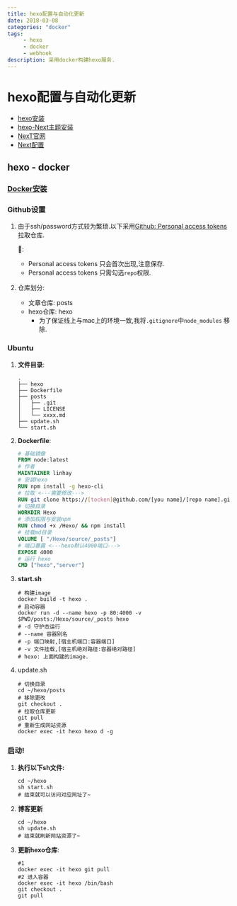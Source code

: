 ```yaml
---
title: hexo配置与自动化更新
date: 2018-03-08 
categories: "docker"
tags: 
     - hexo
     - docker
     - webhook
description: 采用docker构建hexo服务.
---
```


# hexo配置与自动化更新

- [hexo安装](https://github.com/hexojs/hexo)
- [hexo-Next主题安装](https://github.com/theme-next/hexo-theme-next)
- [NexT官网](http://theme-next.iissnan.com/)
- [Next配置](http://shenzekun.cn/hexo的next主题个性化配置教程.html)

## hexo - docker

### [Docker安装](https://www.docker-cn.com/community-edition)

### Github设置

1. 由于ssh/password方式较为繁琐.以下采用[Github: Personal access tokens](https://github.com/settings/tokens)拉取仓库.

   🐞:

   - Personal access tokens 只会首次出现,注意保存.
   - Personal access tokens 只需勾选`repo`权限.

2. 仓库划分:

   - 文章仓库: posts
   - hexo仓库: hexo
     - 为了保证线上与mac上的环境一致,我将`.gitignore`中`node_modules` 移除.


### Ubuntu

1. **文件目录**:

   ```shell
   .
   ├── hexo
   ├── Dockerfile
   ├── posts
   │   ├── .git
   │   ├── LICENSE
   │   └── xxxx.md
   ├── update.sh
   └── start.sh
   ```

2. **Dockerfile**:

   ```dockerfile
   # 基础镜像
   FROM node:latest
   # 作者
   MAINTAINER linhay 
   # 安装hexo
   RUN npm install -g hexo-cli
   # 拉取 <---需要修改--->
   RUN git clone https://[tocken]@github.com/[you name]/[repo name].git
   # 切换目录
   WORKDIR Hexo
   # 添加权限与安装npm
   RUN chmod +x /Hexo/ && npm install
   # 挂载md目录
   VOLUME [ "/Hexo/source/_posts"]
   # 端口暴露 <---hexo默认4000端口--->
   EXPOSE 4000
   # 运行 hexo
   CMD ["hexo","server"]
   ```

3. **start.sh**

   ```shell
   # 构建image
   docker build -t hexo .
   # 启动容器
   docker run -d --name hexo -p 80:4000 -v $PWD/posts:/Hexo/source/_posts hexo
   # -d 守护态运行
   # --name 容器别名
   # -p 端口映射,[宿主机端口:容器端口]
   # -v 文件挂载,[宿主机绝对路径:容器绝对路径]
   # hexo: 上面构建的image.
   ```

4. update.sh

   ```shell
   # 切换目录
   cd ~/hexo/posts
   # 移除更改
   git checkout .
   # 拉取仓库更新
   git pull
   # 重新生成网站资源
   docker exec -it hexo hexo d -g
   ```


### 启动!

1. **执行以下sh文件:**

   ```shell
   cd ~/hexo
   sh start.sh
   # 结束就可以访问对应网址了~
   ```

2. **博客更新**

   ```shell
   cd ~/hexo
   sh update.sh
   # 结束就刷新网站资源了~
   ```

3. **更新hexo仓库**:

   ```shell
   #1
   docker exec -it hexo git pull
   #2 进入容器
   docker exec -it hexo /bin/bash
   git checkout .
   git pull
   ```

   ​


